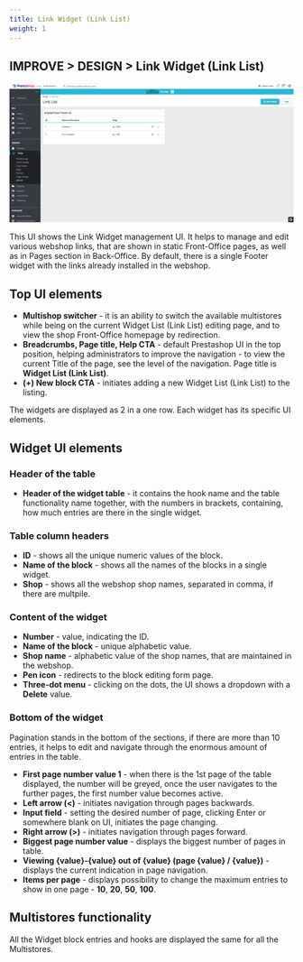 ```yaml
---
title: Link Widget (Link List)
weight: 1
---
```


## IMPROVE > DESIGN > Link Widget (Link List)

![Link Widget](static/img/link-widget.png)

This UI shows the Link Widget management UI. It helps to manage and edit various webshop links, that are shown in static Front-Office pages, as well as in Pages section in Back-Office. By default, there is a single Footer widget with the links already installed in the webshop.

## Top UI elements

- **Multishop switcher** - it is an ability to switch the available multistores while being on the current Widget List (Link List) editing page, and to view the shop Front-Office homepage by redirection.
- **Breadcrumbs, Page title, Help CTA** - default Prestashop UI in the top position, helping administrators to improve the navigation - to view the current Title of the page, see the level of the navigation. Page title is **Widget List (Link List)**.
- **(+) New block CTA** - initiates adding a new Widget List (Link List) to the listing.

The widgets are displayed as 2 in a one row. Each widget has its specific UI elements.

## Widget UI elements

### Header of the table

- **Header of the widget table** - it contains the hook name and the table functionality name together, with the numbers in brackets, containing, how much entries are there in the single widget.

### Table column headers

- **ID** - shows all the unique numeric values of the block.
- **Name of the block** - shows all the names of the blocks in a single widget.
- **Shop** - shows all the webshop shop names, separated in comma, if there are multpile.

### Content of the widget

- **Number** - value, indicating the ID.
- **Name of the block** - unique alphabetic value.
- **Shop name** - alphabetic value of the shop names, that are maintained in the webshop.
- **Pen icon** - redirects to the block editing form page.
- **Three-dot menu** - clicking on the dots, the UI shows a dropdown with a **Delete** value. 

### Bottom of the widget

Pagination stands in the bottom of the sections, if there are more than 10 entries, it helps to edit and navigate through the enormous amount of entries in the table. 

- **First page number value 1** - when there is the 1st page of the table displayed, the number will be greyed, once the user navigates to the further pages, the first number value becomes active.
- **Left arrow (<)** - initiates navigation through pages backwards.
- **Input field** - setting the desired number of page, clicking Enter or somewhere blank on UI, initiates the page changing.
- **Right arrow (>)** - initiates navigation through pages forward.
- **Biggest page number value** - displays the biggest number of pages in table.
- **Viewing {value}-{value} out of {value} (page {value} / {value})** - displays the current indication in page navigation.
- **Items per page** - displays possibility to change the maximum entries to show in one page - **10**, **20**, **50**, **100**.

## Multistores functionality

All the Widget block entries and hooks are displayed the same for all the Multistores. 
